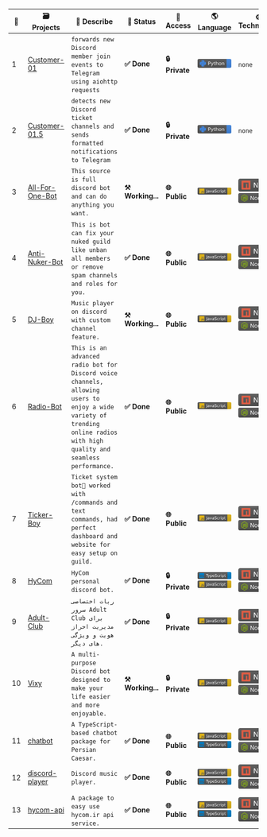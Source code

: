 | 🔢 | 🗃 Projects | 📖 Describe | 📡 Status | 🔐 Access | 🌎 Language | ⚙️ Technology | ⭐ Stars | 🖨 Forks |
| ----------- | ----------- | ----------- | ----------- | ----------- | ----------- | ----------- | ----------- | ----------- |
| 1 | [Customer-01](https://github.com/Persian-Caesar/Customer-01) | `forwards new Discord member join events to Telegram using aiohttp requests` | **✅ Done** | **🔒 Private** | ![Used Python](https://raw.githubusercontent.com/Sobhan-SRZA/Sobhan-SRZA/4c697854a80e5e99324c04eb000f7d2cd53737ae/images//python.svg) | `none` | `none` | `none` |
| 2 | [Customer-01.5](https://github.com/Persian-Caesar/Customer-01.5) | `detects new Discord ticket channels and sends formatted notifications to Telegram` | **✅ Done** | **🔒 Private** | ![Used Python](https://raw.githubusercontent.com/Sobhan-SRZA/Sobhan-SRZA/4c697854a80e5e99324c04eb000f7d2cd53737ae/images//python.svg) | `none` | `none` | `none` |
| 3 | [All-For-One-Bot](https://github.com/Persian-Caesar/All-For-One-Bot) | `This source is full discord bot and can do anything you want.` | **⚒ Working...** | **🌐 Public** | ![Used JavaScript](https://raw.githubusercontent.com/Sobhan-SRZA/Sobhan-SRZA/4c697854a80e5e99324c04eb000f7d2cd53737ae/images//javascript.svg) | ![Used NPM](https://raw.githubusercontent.com/Sobhan-SRZA/Sobhan-SRZA/4c697854a80e5e99324c04eb000f7d2cd53737ae/images//npm.svg) ![Used Node.js](https://raw.githubusercontent.com/Sobhan-SRZA/Sobhan-SRZA/4c697854a80e5e99324c04eb000f7d2cd53737ae/images//node.js.svg) | ![Stars](https://img.shields.io/github/stars/Persian-Caesar/All-For-One-Bot?style=flat-square) | ![Forks](https://img.shields.io/github/forks/Persian-Caesar/All-For-One-Bot?style=flat-square) |
| 4 | [Anti-Nuker-Bot](https://github.com/Persian-Caesar/Anti-Nuker-Bot) | `This is bot can fix your nuked guild like unban all members or remove spam channels and roles for you.` | **✅ Done** | **🌐 Public** | ![Used JavaScript](https://raw.githubusercontent.com/Sobhan-SRZA/Sobhan-SRZA/4c697854a80e5e99324c04eb000f7d2cd53737ae/images//javascript.svg) | ![Used NPM](https://raw.githubusercontent.com/Sobhan-SRZA/Sobhan-SRZA/4c697854a80e5e99324c04eb000f7d2cd53737ae/images//npm.svg) ![Used Node.js](https://raw.githubusercontent.com/Sobhan-SRZA/Sobhan-SRZA/4c697854a80e5e99324c04eb000f7d2cd53737ae/images//node.js.svg) | ![Stars](https://img.shields.io/github/stars/Persian-Caesar/Anti-Nuker-Bot?style=flat-square) | ![Forks](https://img.shields.io/github/forks/Persian-Caesar/Anti-Nuker-Bot?style=flat-square) |
| 5 | [DJ-Boy](https://github.com/Persian-Caesar/DJ-Boy) | `Music player on discord with custom channel feature.` | **⚒ Working...** | **🌐 Public** | ![Used JavaScript](https://raw.githubusercontent.com/Sobhan-SRZA/Sobhan-SRZA/4c697854a80e5e99324c04eb000f7d2cd53737ae/images//javascript.svg) | ![Used NPM](https://raw.githubusercontent.com/Sobhan-SRZA/Sobhan-SRZA/4c697854a80e5e99324c04eb000f7d2cd53737ae/images//npm.svg) ![Used Node.js](https://raw.githubusercontent.com/Sobhan-SRZA/Sobhan-SRZA/4c697854a80e5e99324c04eb000f7d2cd53737ae/images//node.js.svg) | ![Stars](https://img.shields.io/github/stars/Persian-Caesar/DJ-Boy?style=flat-square) | ![Forks](https://img.shields.io/github/forks/Persian-Caesar/DJ-Boy?style=flat-square) |
| 6 | [Radio-Bot](https://github.com/Persian-Caesar/Radio-Bot) | `This is an advanced radio bot for Discord voice channels, allowing users to enjoy a wide variety of trending online radios with high quality and seamless performance.` | **✅ Done** | **🌐 Public** | ![Used JavaScript](https://raw.githubusercontent.com/Sobhan-SRZA/Sobhan-SRZA/4c697854a80e5e99324c04eb000f7d2cd53737ae/images//javascript.svg) | ![Used NPM](https://raw.githubusercontent.com/Sobhan-SRZA/Sobhan-SRZA/4c697854a80e5e99324c04eb000f7d2cd53737ae/images//npm.svg) ![Used Node.js](https://raw.githubusercontent.com/Sobhan-SRZA/Sobhan-SRZA/4c697854a80e5e99324c04eb000f7d2cd53737ae/images//node.js.svg) | ![Stars](https://img.shields.io/github/stars/Persian-Caesar/Radio-Bot?style=flat-square) | ![Forks](https://img.shields.io/github/forks/Persian-Caesar/Radio-Bot?style=flat-square) |
| 7 | [Ticker-Boy](https://github.com/Persian-Caesar/Ticker-Boy) | `Ticket system bot🎫 worked with /commands and text commands, had perfect dashboard and website for easy setup on guild.` | **✅ Done** | **🌐 Public** | ![Used JavaScript](https://raw.githubusercontent.com/Sobhan-SRZA/Sobhan-SRZA/4c697854a80e5e99324c04eb000f7d2cd53737ae/images//javascript.svg) | ![Used NPM](https://raw.githubusercontent.com/Sobhan-SRZA/Sobhan-SRZA/4c697854a80e5e99324c04eb000f7d2cd53737ae/images//npm.svg) ![Used Node.js](https://raw.githubusercontent.com/Sobhan-SRZA/Sobhan-SRZA/4c697854a80e5e99324c04eb000f7d2cd53737ae/images//node.js.svg) | ![Stars](https://img.shields.io/github/stars/Persian-Caesar/Ticker-Boy?style=flat-square) | ![Forks](https://img.shields.io/github/forks/Persian-Caesar/Ticker-Boy?style=flat-square) |
| 8 | [HyCom](https://github.com/Persian-Caesar/HyCom) | `HyCom personal discord bot.` | **✅ Done** | **🔒 Private** | ![Used TypeScript](https://raw.githubusercontent.com/Sobhan-SRZA/Sobhan-SRZA/4c697854a80e5e99324c04eb000f7d2cd53737ae/images//typescript.svg) ![Used JavaScript](https://raw.githubusercontent.com/Sobhan-SRZA/Sobhan-SRZA/4c697854a80e5e99324c04eb000f7d2cd53737ae/images//javascript.svg) | ![Used NPM](https://raw.githubusercontent.com/Sobhan-SRZA/Sobhan-SRZA/4c697854a80e5e99324c04eb000f7d2cd53737ae/images//npm.svg) ![Used Node.js](https://raw.githubusercontent.com/Sobhan-SRZA/Sobhan-SRZA/4c697854a80e5e99324c04eb000f7d2cd53737ae/images//node.js.svg) | `none` | `none` |
| 9 | [Adult-Club](https://github.com/Persian-Caesar/Adult-Club) | `ربات اختصاصی سرور Adult Club برای مدیریت احراز هویت و ویژگی های دیگر.` | **✅ Done** | **🔒 Private** | ![Used JavaScript](https://raw.githubusercontent.com/Sobhan-SRZA/Sobhan-SRZA/4c697854a80e5e99324c04eb000f7d2cd53737ae/images//javascript.svg) | ![Used NPM](https://raw.githubusercontent.com/Sobhan-SRZA/Sobhan-SRZA/4c697854a80e5e99324c04eb000f7d2cd53737ae/images//npm.svg) ![Used Node.js](https://raw.githubusercontent.com/Sobhan-SRZA/Sobhan-SRZA/4c697854a80e5e99324c04eb000f7d2cd53737ae/images//node.js.svg) | `none` | `none` |
| 10 | [Vixy](https://github.com/Persian-Caesar/Vixy) | `A multi-purpose Discord bot designed to make your life easier and more enjoyable.` | **⚒ Working...** | **🔒 Private** | ![Used JavaScript](https://raw.githubusercontent.com/Sobhan-SRZA/Sobhan-SRZA/4c697854a80e5e99324c04eb000f7d2cd53737ae/images//javascript.svg) | ![Used NPM](https://raw.githubusercontent.com/Sobhan-SRZA/Sobhan-SRZA/4c697854a80e5e99324c04eb000f7d2cd53737ae/images//npm.svg) ![Used Node.js](https://raw.githubusercontent.com/Sobhan-SRZA/Sobhan-SRZA/4c697854a80e5e99324c04eb000f7d2cd53737ae/images//node.js.svg) | `none` | `none` |
| 11 | [chatbot](https://github.com/Persian-Caesar/chatbot) | `A TypeScript-based chatbot package for Persian Caesar.` | **✅ Done** | **🌐 Public** | ![Used JavaScript](https://raw.githubusercontent.com/Sobhan-SRZA/Sobhan-SRZA/4c697854a80e5e99324c04eb000f7d2cd53737ae/images//javascript.svg) ![Used TypeScript](https://raw.githubusercontent.com/Sobhan-SRZA/Sobhan-SRZA/4c697854a80e5e99324c04eb000f7d2cd53737ae/images//typescript.svg) | ![Used NPM](https://raw.githubusercontent.com/Sobhan-SRZA/Sobhan-SRZA/4c697854a80e5e99324c04eb000f7d2cd53737ae/images//npm.svg) ![Used Node.js](https://raw.githubusercontent.com/Sobhan-SRZA/Sobhan-SRZA/4c697854a80e5e99324c04eb000f7d2cd53737ae/images//node.js.svg) | ![Stars](https://img.shields.io/github/stars/Persian-Caesar/chatbot?style=flat-square) | ![Forks](https://img.shields.io/github/forks/Persian-Caesar/chatbot?style=flat-square) |
| 12 | [discord-player](https://github.com/Persian-Caesar/discord-player) | `Discord music player.` | **✅ Done** | **🌐 Public** | ![Used JavaScript](https://raw.githubusercontent.com/Sobhan-SRZA/Sobhan-SRZA/4c697854a80e5e99324c04eb000f7d2cd53737ae/images//javascript.svg) ![Used TypeScript](https://raw.githubusercontent.com/Sobhan-SRZA/Sobhan-SRZA/4c697854a80e5e99324c04eb000f7d2cd53737ae/images//typescript.svg) | ![Used NPM](https://raw.githubusercontent.com/Sobhan-SRZA/Sobhan-SRZA/4c697854a80e5e99324c04eb000f7d2cd53737ae/images//npm.svg) ![Used Node.js](https://raw.githubusercontent.com/Sobhan-SRZA/Sobhan-SRZA/4c697854a80e5e99324c04eb000f7d2cd53737ae/images//node.js.svg) | ![Stars](https://img.shields.io/github/stars/Persian-Caesar/discord-player?style=flat-square) | ![Forks](https://img.shields.io/github/forks/Persian-Caesar/discord-player?style=flat-square) |
| 13 | [hycom-api](https://github.com/Persian-Caesar/hycom-api) | `A package to easy use hycom.ir api service.` | **✅ Done** | **🌐 Public** | ![Used JavaScript](https://raw.githubusercontent.com/Sobhan-SRZA/Sobhan-SRZA/4c697854a80e5e99324c04eb000f7d2cd53737ae/images//javascript.svg) ![Used TypeScript](https://raw.githubusercontent.com/Sobhan-SRZA/Sobhan-SRZA/4c697854a80e5e99324c04eb000f7d2cd53737ae/images//typescript.svg) | ![Used NPM](https://raw.githubusercontent.com/Sobhan-SRZA/Sobhan-SRZA/4c697854a80e5e99324c04eb000f7d2cd53737ae/images//npm.svg) ![Used Node.js](https://raw.githubusercontent.com/Sobhan-SRZA/Sobhan-SRZA/4c697854a80e5e99324c04eb000f7d2cd53737ae/images//node.js.svg) | ![Stars](https://img.shields.io/github/stars/Persian-Caesar/hycom-api?style=flat-square) | ![Forks](https://img.shields.io/github/forks/Persian-Caesar/hycom-api?style=flat-square) |